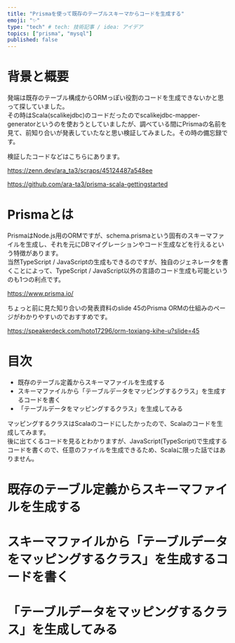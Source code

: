 ```yaml
---
title: "Prismaを使って既存のテーブルスキーマからコードを生成する"
emoji: "✨"
type: "tech" # tech: 技術記事 / idea: アイデア
topics: ["prisma", "mysql"]
published: false
---
```


# 背景と概要

発端は既存のテーブル構成からORMっぽい役割のコードを生成できないかと思って探していました。  
その時はScala(scalikejdbc)のコードだったのでscalikejdbc-mapper-generatorというのを使おうとしていましたが、調べている間にPrismaの名前を見て、前知り合いが発表していたなと思い検証してみました。その時の備忘録です。  

検証したコードなどはこちらにあります。  

https://zenn.dev/ara_ta3/scraps/45124487a548ee

https://github.com/ara-ta3/prisma-scala-gettingstarted

# Prismaとは

PrismaはNode.js用のORMですが、schema.prismaという固有のスキーマファイルを生成し、それを元にDBマイグレーションやコード生成などを行えるという特徴があります。  
当然TypeScript / JavaScriptの生成もできるのですが、独自のジェネレータを書くことによって、TypeScript / JavaScript以外の言語のコード生成も可能というのも1つの利点です。  

https://www.prisma.io/

ちょっと前に見た知り合いの発表資料のslide 45のPrisma ORMの仕組みのページがわかりやすいのでおすすめです。  

https://speakerdeck.com/hoto17296/orm-toxiang-kihe-u?slide=45

# 目次

- 既存のテーブル定義からスキーマファイルを生成する
- スキーマファイルから「テーブルデータをマッピングするクラス」を生成するコードを書く
- 「テーブルデータをマッピングするクラス」を生成してみる


マッピングするクラスはScalaのコードにしたかったので、Scalaのコードを生成してみます。  
後に出てくるコードを見るとわかりますが、JavaScript(TypeScript)で生成するコードを書くので、任意のファイルを生成できるため、Scalaに限った話ではありません。  


# 既存のテーブル定義からスキーマファイルを生成する


# スキーマファイルから「テーブルデータをマッピングするクラス」を生成するコードを書く


# 「テーブルデータをマッピングするクラス」を生成してみる

 

